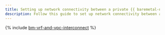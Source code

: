 ```yaml
---
title: Setting up network connectivity between a private {{ baremetal-name }} subnet and a {{ vpc-name }} subnet
description: Follow this guide to set up network connectivity between a private {{ baremetal-full-name }} subnet and a {{ vpc-full-name }} subnet using {{ interconnect-full-name }}.
---
```


{% include [bm-vrf-and-vpc-interconnect](../../_tutorials/routing/bm-vrf-and-vpc-interconnect.md) %}